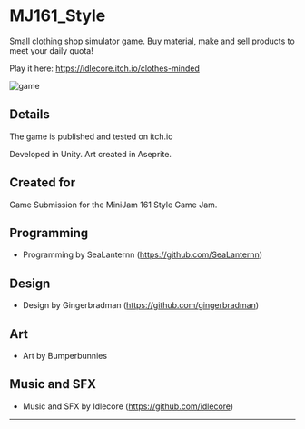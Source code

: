 # MJ161_Style

Small clothing shop simulator game. Buy material, make and sell products to meet your daily quota!

Play it here: https://idlecore.itch.io/clothes-minded

![game](https://github.com/gingerbradman/portfolio/blob/master/static/clips/ClothesMindedClip.webp)

## Details
The game is published and tested on itch.io 

Developed in Unity. Art created in Aseprite.

## Created for

Game Submission for the MiniJam 161 Style Game Jam.

## Programming

* Programming by SeaLanternn (https://github.com/SeaLanternn)

## Design

* Design by Gingerbradman (https://github.com/gingerbradman)

## Art

* Art by Bumperbunnies

## Music and SFX

* Music and SFX by Idlecore (https://github.com/idlecore)  

----
